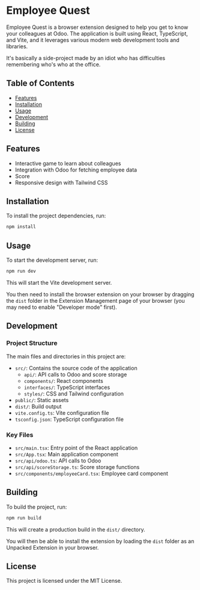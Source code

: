 # Employee Quest

Employee Quest is a browser extension designed to help you get to know your colleagues at Odoo.
The application is built using React, TypeScript, and Vite, and it leverages various modern web
development tools and libraries.

It's basically a side-project made by an idiot who has difficulties remembering who's who at the
office.

## Table of Contents

- [Features](#features)
- [Installation](#installation)
- [Usage](#usage)
- [Development](#development)
- [Building](#building)
- [License](#license)

## Features

- Interactive game to learn about colleagues
- Integration with Odoo for fetching employee data
- Score
- Responsive design with Tailwind CSS

## Installation

To install the project dependencies, run:

```bash
npm install
```

## Usage

To start the development server, run:

```bash
npm run dev
```

This will start the Vite development server.

You then need to install the browser extension on your browser by dragging the `dist` folder
in the Extension Management page of your browser (you may need to enable "Developer mode" first).

## Development

### Project Structure

The main files and directories in this project are:

- `src/`: Contains the source code of the application
  - `api/`: API calls to Odoo and score storage
  - `components/`: React components
  - `interfaces/`: TypeScript interfaces
  - `styles/`: CSS and Tailwind configuration
- `public/`: Static assets
- `dist/`: Build output
- `vite.config.ts`: Vite configuration file
- `tsconfig.json`: TypeScript configuration file

### Key Files

- `src/main.tsx`: Entry point of the React application
- `src/App.tsx`: Main application component
- `src/api/odoo.ts`: API calls to Odoo
- `src/api/scoreStorage.ts`: Score storage functions
- `src/components/employeeCard.tsx`: Employee card component

## Building

To build the project, run:

```bash
npm run build
```

This will create a production build in the `dist/` directory.

You will then be able to install the extension by loading the `dist` folder as an Unpacked Extension
in your browser.

## License

This project is licensed under the MIT License.
